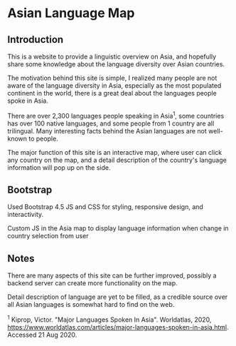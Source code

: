 # Asian Language Map


## Introduction

This is a website to provide a linguistic overview on Asia, and hopefully share some knowledge about the language diversity over Asian countries.  

The motivation behind this site is simple, I realized many people are not aware of the language diversity in Asia, especially as the most populated continent in the world, there is a great deal about the languages people spoke in Asia. 

There are over 2,300 languages people speaking in Asia<sup>1</sup>, some countries has over 100 native languages, and some people from 1 country are all trilingual. Many interesting facts behind the Asian languages are not well-known to people. 

The major function of this site is an interactive map, where user can click any country on the map, and a detail description of the country's language information will pop up on the side. 

## Bootstrap

Used Bootstrap 4.5 JS and CSS for styling, responsive design, and interactivity. 

Custom JS in the Asia map to display language information when change in country selection from user  

## Notes

There are many aspects of this site can be further improved, possibly a backend server can create more functionality on the map. 

Detail description of language are yet to be filled, as a credible source over all Asian languages is somewhat hard to find on the web. 

<sup>1</sup> Kiprop, Victor. "Major Languages Spoken In Asia". Worldatlas, 2020, https://www.worldatlas.com/articles/major-languages-spoken-in-asia.html. Accessed 21 Aug 2020.
 
